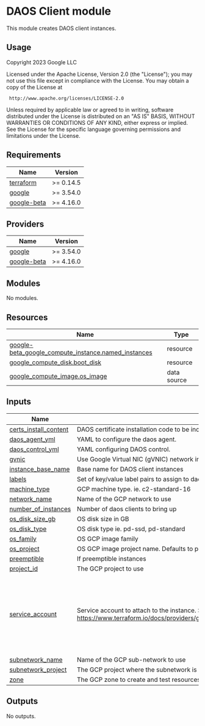 # DAOS Client module

This module creates DAOS client instances.

## Usage

<!-- BEGINNING OF PRE-COMMIT-TERRAFORM DOCS HOOK -->
Copyright 2023 Google LLC

Licensed under the Apache License, Version 2.0 (the "License");
you may not use this file except in compliance with the License.
You may obtain a copy of the License at

     http://www.apache.org/licenses/LICENSE-2.0

Unless required by applicable law or agreed to in writing, software
distributed under the License is distributed on an "AS IS" BASIS,
WITHOUT WARRANTIES OR CONDITIONS OF ANY KIND, either express or implied.
See the License for the specific language governing permissions and
limitations under the License.

## Requirements

| Name | Version |
|------|---------|
| <a name="requirement_terraform"></a> [terraform](#requirement\_terraform) | >= 0.14.5 |
| <a name="requirement_google"></a> [google](#requirement\_google) | >= 3.54.0 |
| <a name="requirement_google-beta"></a> [google-beta](#requirement\_google-beta) | >= 4.16.0 |

## Providers

| Name | Version |
|------|---------|
| <a name="provider_google"></a> [google](#provider\_google) | >= 3.54.0 |
| <a name="provider_google-beta"></a> [google-beta](#provider\_google-beta) | >= 4.16.0 |

## Modules

No modules.

## Resources

| Name | Type |
|------|------|
| [google-beta_google_compute_instance.named_instances](https://registry.terraform.io/providers/hashicorp/google-beta/latest/docs/resources/google_compute_instance) | resource |
| [google_compute_disk.boot_disk](https://registry.terraform.io/providers/hashicorp/google/latest/docs/resources/compute_disk) | resource |
| [google_compute_image.os_image](https://registry.terraform.io/providers/hashicorp/google/latest/docs/data-sources/compute_image) | data source |

## Inputs

| Name | Description | Type | Default | Required |
|------|-------------|------|---------|:--------:|
| <a name="input_certs_install_content"></a> [certs\_install\_content](#input\_certs\_install\_content) | DAOS certificate installation code to be included in the client startup script | `string` | n/a | yes |
| <a name="input_daos_agent_yml"></a> [daos\_agent\_yml](#input\_daos\_agent\_yml) | YAML to configure the daos agent. | `string` | n/a | yes |
| <a name="input_daos_control_yml"></a> [daos\_control\_yml](#input\_daos\_control\_yml) | YAML configuring DAOS control. | `string` | n/a | yes |
| <a name="input_gvnic"></a> [gvnic](#input\_gvnic) | Use Google Virtual NIC (gVNIC) network interface | `bool` | `false` | no |
| <a name="input_instance_base_name"></a> [instance\_base\_name](#input\_instance\_base\_name) | Base name for DAOS client instances | `string` | `"daos-client"` | no |
| <a name="input_labels"></a> [labels](#input\_labels) | Set of key/value label pairs to assign to daos-client instances | `any` | `{}` | no |
| <a name="input_machine_type"></a> [machine\_type](#input\_machine\_type) | GCP machine type. ie. c2-standard-16 | `string` | `"c2-standard-16"` | no |
| <a name="input_network_name"></a> [network\_name](#input\_network\_name) | Name of the GCP network to use | `string` | `"default"` | no |
| <a name="input_number_of_instances"></a> [number\_of\_instances](#input\_number\_of\_instances) | Number of daos clients to bring up | `number` | `4` | no |
| <a name="input_os_disk_size_gb"></a> [os\_disk\_size\_gb](#input\_os\_disk\_size\_gb) | OS disk size in GB | `number` | `20` | no |
| <a name="input_os_disk_type"></a> [os\_disk\_type](#input\_os\_disk\_type) | OS disk type ie. pd-ssd, pd-standard | `string` | `"pd-ssd"` | no |
| <a name="input_os_family"></a> [os\_family](#input\_os\_family) | OS GCP image family | `string` | `"daos-client-rocky-8"` | no |
| <a name="input_os_project"></a> [os\_project](#input\_os\_project) | OS GCP image project name. Defaults to project\_id if null. | `string` | `null` | no |
| <a name="input_preemptible"></a> [preemptible](#input\_preemptible) | If preemptible instances | `string` | `false` | no |
| <a name="input_project_id"></a> [project\_id](#input\_project\_id) | The GCP project to use | `string` | n/a | yes |
| <a name="input_service_account"></a> [service\_account](#input\_service\_account) | Service account to attach to the instance. See https://www.terraform.io/docs/providers/google/r/compute_instance_template.html#service_account. | <pre>object({<br>    email  = string,<br>    scopes = set(string)<br>  })</pre> | <pre>{<br>  "email": null,<br>  "scopes": [<br>    "https://www.googleapis.com/auth/devstorage.read_only",<br>    "https://www.googleapis.com/auth/logging.write",<br>    "https://www.googleapis.com/auth/monitoring.write",<br>    "https://www.googleapis.com/auth/servicecontrol",<br>    "https://www.googleapis.com/auth/service.management.readonly",<br>    "https://www.googleapis.com/auth/trace.append",<br>    "https://www.googleapis.com/auth/cloud-platform"<br>  ]<br>}</pre> | no |
| <a name="input_subnetwork_name"></a> [subnetwork\_name](#input\_subnetwork\_name) | Name of the GCP sub-network to use | `string` | `"default"` | no |
| <a name="input_subnetwork_project"></a> [subnetwork\_project](#input\_subnetwork\_project) | The GCP project where the subnetwork is defined | `string` | `null` | no |
| <a name="input_zone"></a> [zone](#input\_zone) | The GCP zone to create and test resources in | `string` | n/a | yes |

## Outputs

No outputs.
<!-- END OF PRE-COMMIT-TERRAFORM DOCS HOOK -->
